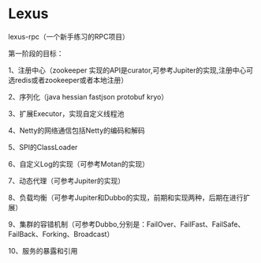 # Lexus
lexus-rpc（一个新手练习的RPC项目）

第一阶段的目标：

1、注册中心（zookeeper 实现的API是curator,可参考Jupiter的实现,注册中心可选redis或者zookeeper或者本地注册）

2、序列化（java  hessian  fastjson  protobuf   kryo）

3、扩展Executor，实现自定义线程池

4、Netty的网络通信包括Netty的编码和解码

5、SPI的ClassLoader

6、自定义Log的实现（可参考Motan的实现）

7、动态代理（可参考Jupiter的实现）

8、负载均衡（可参考Jupiter和Dubbo的实现，前期和实现两种，后期在进行扩展）

9、集群的容错机制（可参考Dubbo,分别是：FailOver、FailFast、FailSafe、FailBack、Forking、Broadcast）

10、服务的暴露和引用
